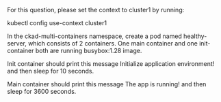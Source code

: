 For this question, please set the context to cluster1 by running:


kubectl config use-context cluster1



In the ckad-multi-containers namespace, create a pod named healthy-server, which consists of 2 containers. One main container and one init-container both are running busybox:1.28 image.


Init container should print this message Initialize application environment! and then sleep for 10 seconds.

Main container should print this message The app is running! and then sleep for 3600 seconds.